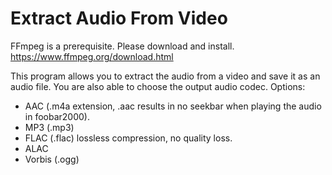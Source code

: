 # Extract Audio From Video

FFmpeg is a prerequisite. Please download and install. https://www.ffmpeg.org/download.html

This program allows you to extract the audio from a video and save it as an audio file. You are also able to choose the output audio codec. Options:
- AAC (.m4a extension, .aac results in no seekbar when playing the audio in foobar2000).
- MP3 (.mp3)
- FLAC (.flac) lossless compression, no quality loss.
- ALAC
- Vorbis (.ogg)
